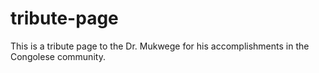 # tribute-page
This is a tribute page to the Dr. Mukwege for his accomplishments in the Congolese community.
